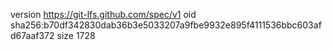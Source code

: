 version https://git-lfs.github.com/spec/v1
oid sha256:b70df342830dab36b3e5033207a9fbe9932e895f4111536bbc603afd67aaf372
size 1728
